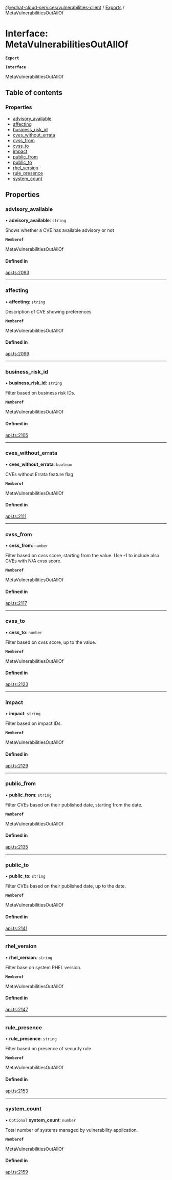 [@redhat-cloud-services/vulnerabilities-client](../README.md) / [Exports](../modules.md) / MetaVulnerabilitiesOutAllOf

# Interface: MetaVulnerabilitiesOutAllOf

**`Export`**

**`Interface`**

MetaVulnerabilitiesOutAllOf

## Table of contents

### Properties

- [advisory\_available](MetaVulnerabilitiesOutAllOf.md#advisory_available)
- [affecting](MetaVulnerabilitiesOutAllOf.md#affecting)
- [business\_risk\_id](MetaVulnerabilitiesOutAllOf.md#business_risk_id)
- [cves\_without\_errata](MetaVulnerabilitiesOutAllOf.md#cves_without_errata)
- [cvss\_from](MetaVulnerabilitiesOutAllOf.md#cvss_from)
- [cvss\_to](MetaVulnerabilitiesOutAllOf.md#cvss_to)
- [impact](MetaVulnerabilitiesOutAllOf.md#impact)
- [public\_from](MetaVulnerabilitiesOutAllOf.md#public_from)
- [public\_to](MetaVulnerabilitiesOutAllOf.md#public_to)
- [rhel\_version](MetaVulnerabilitiesOutAllOf.md#rhel_version)
- [rule\_presence](MetaVulnerabilitiesOutAllOf.md#rule_presence)
- [system\_count](MetaVulnerabilitiesOutAllOf.md#system_count)

## Properties

### advisory\_available

• **advisory\_available**: `string`

Shows whether a CVE has available advisory or not

**`Memberof`**

MetaVulnerabilitiesOutAllOf

#### Defined in

[api.ts:2093](https://github.com/RedHatInsights/javascript-clients/blob/master/packages/vulnerabilities/git-api/api.ts#L2093)

___

### affecting

• **affecting**: `string`

Description of CVE showing preferences

**`Memberof`**

MetaVulnerabilitiesOutAllOf

#### Defined in

[api.ts:2099](https://github.com/RedHatInsights/javascript-clients/blob/master/packages/vulnerabilities/git-api/api.ts#L2099)

___

### business\_risk\_id

• **business\_risk\_id**: `string`

Filter based on business risk IDs.

**`Memberof`**

MetaVulnerabilitiesOutAllOf

#### Defined in

[api.ts:2105](https://github.com/RedHatInsights/javascript-clients/blob/master/packages/vulnerabilities/git-api/api.ts#L2105)

___

### cves\_without\_errata

• **cves\_without\_errata**: `boolean`

CVEs without Errata feature flag

**`Memberof`**

MetaVulnerabilitiesOutAllOf

#### Defined in

[api.ts:2111](https://github.com/RedHatInsights/javascript-clients/blob/master/packages/vulnerabilities/git-api/api.ts#L2111)

___

### cvss\_from

• **cvss\_from**: `number`

Filter based on cvss score, starting from the value. Use -1 to include also CVEs with N/A cvss score.

**`Memberof`**

MetaVulnerabilitiesOutAllOf

#### Defined in

[api.ts:2117](https://github.com/RedHatInsights/javascript-clients/blob/master/packages/vulnerabilities/git-api/api.ts#L2117)

___

### cvss\_to

• **cvss\_to**: `number`

Filter based on cvss score, up to the value.

**`Memberof`**

MetaVulnerabilitiesOutAllOf

#### Defined in

[api.ts:2123](https://github.com/RedHatInsights/javascript-clients/blob/master/packages/vulnerabilities/git-api/api.ts#L2123)

___

### impact

• **impact**: `string`

Filter based on impact IDs.

**`Memberof`**

MetaVulnerabilitiesOutAllOf

#### Defined in

[api.ts:2129](https://github.com/RedHatInsights/javascript-clients/blob/master/packages/vulnerabilities/git-api/api.ts#L2129)

___

### public\_from

• **public\_from**: `string`

Filter CVEs based on their published date, starting from the date.

**`Memberof`**

MetaVulnerabilitiesOutAllOf

#### Defined in

[api.ts:2135](https://github.com/RedHatInsights/javascript-clients/blob/master/packages/vulnerabilities/git-api/api.ts#L2135)

___

### public\_to

• **public\_to**: `string`

Filter CVEs based on their published date, up to the date.

**`Memberof`**

MetaVulnerabilitiesOutAllOf

#### Defined in

[api.ts:2141](https://github.com/RedHatInsights/javascript-clients/blob/master/packages/vulnerabilities/git-api/api.ts#L2141)

___

### rhel\_version

• **rhel\_version**: `string`

Filter base on system RHEL version.

**`Memberof`**

MetaVulnerabilitiesOutAllOf

#### Defined in

[api.ts:2147](https://github.com/RedHatInsights/javascript-clients/blob/master/packages/vulnerabilities/git-api/api.ts#L2147)

___

### rule\_presence

• **rule\_presence**: `string`

Filter based on presence of security rule

**`Memberof`**

MetaVulnerabilitiesOutAllOf

#### Defined in

[api.ts:2153](https://github.com/RedHatInsights/javascript-clients/blob/master/packages/vulnerabilities/git-api/api.ts#L2153)

___

### system\_count

• `Optional` **system\_count**: `number`

Total number of systems managed by vulnerability application.

**`Memberof`**

MetaVulnerabilitiesOutAllOf

#### Defined in

[api.ts:2159](https://github.com/RedHatInsights/javascript-clients/blob/master/packages/vulnerabilities/git-api/api.ts#L2159)
